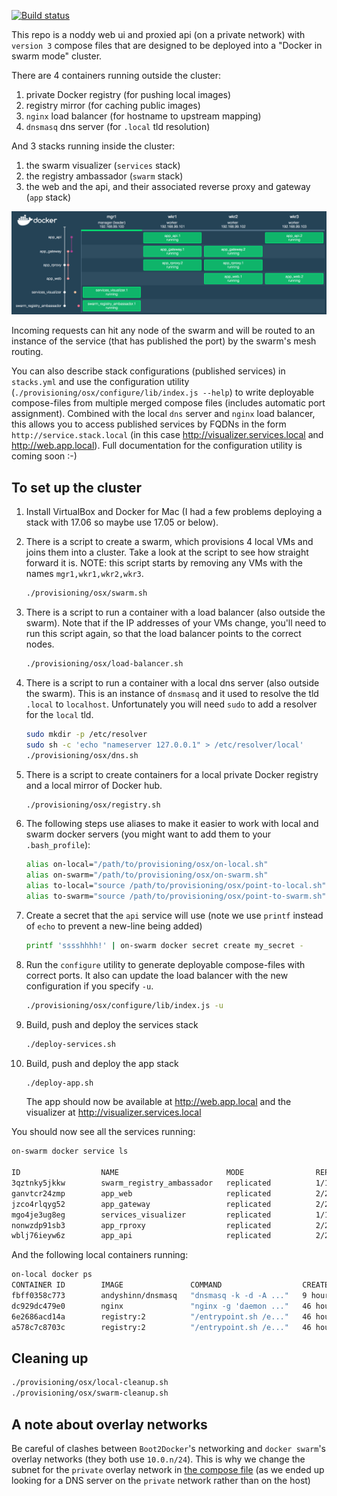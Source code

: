 [![Build status](https://badge.buildkite.com/5d85736c5c70e3acecf5dc048195b85754df59febb84ddd824.svg?branch=master)](https://buildkite.com/red-badger-1/stack)

This repo is a noddy web ui and proxied api (on a private network) with `version 3` compose files that are designed to be deployed into a "Docker in swarm mode" cluster.

There are 4 containers running outside the cluster:
  1. private Docker registry (for pushing local images)
  1. registry mirror (for caching public images)
  1. `nginx` load balancer (for hostname to upstream mapping)
  1. `dnsmasq` dns server (for `.local` tld resolution)

And 3 stacks running inside the cluster:
  1. the swarm visualizer (`services` stack)
  1. the registry ambassador (`swarm` stack)
  1. the web and the api, and their associated reverse proxy and gateway (`app` stack)

![Swarm Visualizer](doc/visualizer.png)

Incoming requests can hit any node of the swarm and will be routed to an instance of the service (that has published the port) by the swarm's mesh routing.

You can also describe stack configurations (published services) in `stacks.yml` and use the configuration utility (`./provisioning/osx/configure/lib/index.js --help`) to write deployable compose-files from multiple merged compose files (includes automatic port assignment). Combined with the local `dns` server and `nginx` load balancer, this allows you to access published services by FQDNs in the form `http://service.stack.local` (in this case http://visualizer.services.local and http://web.app.local). Full documentation for the configuration utility is coming soon :-)

## To set up the cluster
1.  Install VirtualBox and Docker for Mac (I had a few problems deploying a stack with 17.06 so maybe use 17.05 or below).

1.  There is a script to create a swarm, which provisions 4 local VMs and joins them into a cluster. Take a look at the script to see how straight forward it is. NOTE: this script starts by removing any VMs with the names `mgr1,wkr1,wkr2,wkr3`.

    ```bash
    ./provisioning/osx/swarm.sh
    ```

1.  There is a script to run a container with a load balancer (also outside the swarm). Note that if the IP addresses of your VMs change, you'll need to run this script again, so that the load balancer points to the correct nodes.

    ```sh
    ./provisioning/osx/load-balancer.sh
    ```
1.  There is a script to run a container with a local dns server (also outside the swarm). This is an instance of `dnsmasq` and it used to resolve the tld `.local` to `localhost`. Unfortunately you will need `sudo` to add a resolver for the `local` tld.

    ```sh
    sudo mkdir -p /etc/resolver
    sudo sh -c 'echo "nameserver 127.0.0.1" > /etc/resolver/local'
    ./provisioning/osx/dns.sh
    ```
1.  There is a script to create containers for a local private Docker registry and a local mirror of Docker hub.

    ```sh
    ./provisioning/osx/registry.sh
    ```

1. The following steps use aliases to make it easier to work with local and swarm docker servers (you might want to add them to your `.bash_profile`):

    ```sh
    alias on-local="/path/to/provisioning/osx/on-local.sh"
    alias on-swarm="/path/to/provisioning/osx/on-swarm.sh"
    alias to-local="source /path/to/provisioning/osx/point-to-local.sh"
    alias to-swarm="source /path/to/provisioning/osx/point-to-swarm.sh"
    ```

1.  Create a secret that the `api` service will use (note we use `printf` instead of `echo` to prevent a new-line being added)

    ```sh
    printf 'sssshhhh!' | on-swarm docker secret create my_secret -
    ```

1.  Run the `configure` utility to generate deployable compose-files with correct ports. It also can update the load balancer with the new configuration if you specify `-u`.

    ```sh
    ./provisioning/osx/configure/lib/index.js -u
    ```

1.  Build, push and deploy the services stack

    ```sh
    ./deploy-services.sh
    ```

1.  Build, push and deploy the app stack

    ```sh
    ./deploy-app.sh
    ```

    The app should now be available at http://web.app.local and the visualizer at http://visualizer.services.local

You should now see all the services running:

```sh
on-swarm docker service ls

ID                  NAME                        MODE                REPLICAS            IMAGE                              PORTS
3qztnky5jkkw        swarm_registry_ambassador   replicated          1/1                 svendowideit/ambassador:latest     *:5000->5000/tcp
ganvtcr24zmp        app_web                     replicated          2/2                 localhost:5000/web:latest
jzco4rlqyg52        app_gateway                 replicated          2/2                 localhost:5000/proxy:latest
mgo4je3ug8eg        services_visualizer         replicated          1/1                 charypar/swarm-dashboard:latest    *:8000->3000/tcp
nonwzdp91sb3        app_rproxy                  replicated          2/2                 localhost:5000/app_rproxy:latest   *:8001->3000/tcp
wblj76ieyw6z        app_api                     replicated          2/2                 localhost:5000/api:latest
```

And the following local containers running:

```sh
on-local docker ps
CONTAINER ID        IMAGE               COMMAND                  CREATED             STATUS              PORTS                                    NAMES
fbff0358c773        andyshinn/dnsmasq   "dnsmasq -k -d -A ..."   9 hours ago         Up 9 hours          0.0.0.0:53->53/tcp, 0.0.0.0:53->53/udp   dns_dns_1
dc929dc479e0        nginx               "nginx -g 'daemon ..."   46 hours ago        Up 46 hours         0.0.0.0:80->80/tcp                       loadbalancer_load_balancer_1
6e2686acd14a        registry:2          "/entrypoint.sh /e..."   46 hours ago        Up 46 hours         0.0.0.0:5001->5000/tcp                   registry_registry-mirror_1
a578c7c8703c        registry:2          "/entrypoint.sh /e..."   46 hours ago        Up 46 hours         0.0.0.0:5000->5000/tcp                   registry_registry_1
```

## Cleaning up

```sh
./provisioning/osx/local-cleanup.sh
./provisioning/osx/swarm-cleanup.sh
```

A note about overlay networks
-----

Be careful of clashes between `Boot2Docker`'s networking and `docker swarm`'s overlay networks
(they both use `10.0.n/24`). This is why we change the subnet for the `private` overlay network in
[the compose file](./docker-compose-app.yml) (as we ended up looking for a DNS server on the
`private` network rather than on the host)
